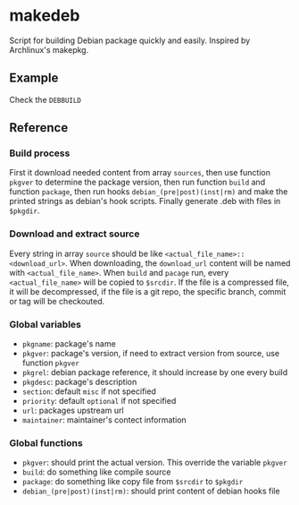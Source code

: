 # makedeb

Script for building Debian package quickly and easily. Inspired by Archlinux's makepkg.

## Example

Check the `DEBBUILD`

## Reference

### Build process

First it download needed content from array `sources`, then use function `pkgver` to determine the package version, then run function `build` and function `package`, then run hooks `debian_(pre|post)(inst|rm)` and make the printed strings as debian's hook scripts. Finally generate .deb with files in `$pkgdir`.

### Download and extract source

Every string in array `source` should be like `<actual_file_name>::<download_url>`. When downloading, the `download_url` content will be named with `<actual_file_name>`. When `build` and `pacage` run, every `<actual_file_name>` will be copied to `$srcdir`. If the file is a compressed file, it will be decompressed, if the file is a git repo, the specific branch, commit or tag will be checkouted.

### Global variables

- `pkgname`: package's name
- `pkgver`: package's version, if need to extract version from source, use function `pkgver`
- `pkgrel`: debian package reference, it should increase by one every build
- `pkgdesc`: package's description
- `section`: default `misc` if not specified
- `priority`: default `optional` if not specified
- `url`: packages upstream url
- `maintainer`: maintainer's contect information

### Global functions

- `pkgver`: should print the actual version. This override the variable `pkgver`
- `build`: do something like compile source
- `package`: do something like copy file from `$srcdir` to `$pkgdir`
- `debian_(pre|post)(inst|rm)`: should print content of debian hooks file
